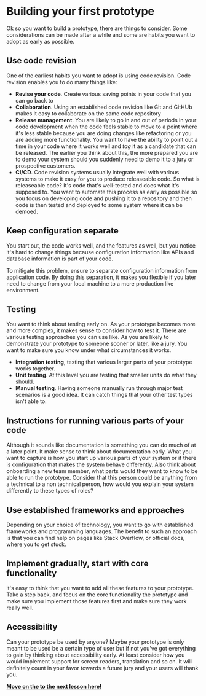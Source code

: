 # Building your first prototype

Ok so you want to build a prototype, there are things to consider. Some considerations can be made after a while and some are habits you want to adopt as early as possible.

## Use code revision

One of the earliest habits you want to adopt is using code revision. Code revision enables you to do many things like:

- **Revise your code**. Create various saving points in your code that you can go back to
- **Collaboration**. Using an established code revision like Git and GitHUb makes it easy to collaborate on the same code repository
- **Release management**. You are likely to go in and out of periods in your code development when the code feels stable to move to a point where it's less stable because you are doing changes like refactoring or you are adding more functionality. You want to have the ability to point out a time in your code where it works well and _tag_ it as a candidate that can be released. The earlier you think about this, the more prepared you are to demo your system should you suddenly need to demo it to a jury or prospective customers.
- **CI/CD**. Code revision systems usually integrate well with various systems to make it easy for you to produce releaseable code. So what is releaseable code? It's code that's well-tested and does what it's supposed to. You want to automate this process as early as possible so you focus on developing code and pushing it to a repository and then code is then tested and deployed to some system where it can be demoed. 

## Keep configuration separate

You start out, the code works well, and the features as well, but you notice it's hard to change things because configuration information like APIs and database information is part of your code.

To mitigate this problem, ensure to separate configuration information from application code. By doing this separation, it makes you flexible if you later need to change from your local machine to a more production like environment.

## Testing

You want to think about testing early on. As your prototype becomes more and more complex, it makes sense to consider how to test it. There are various testing approaches you can use like. As you are likely to demonstrate your prototype to someone sooner or later, like a jury. You want to make sure you know under what circumstances it works.

- **Integration testing**, testing that various larger parts of your prototype works together.
- **Unit testing**. At this level you are testing that smaller units do what they should.
- **Manual testing**. Having someone manually run through major test scenarios is a good idea. It can catch things that your other test types isn't able to.

## Instructions for running various parts of your code

Although it sounds like documentation is something you can do much of at a later point. It make sense to think about documentation early. What you want to capture is how you start up various parts of your system or if there is configuration that makes the system behave differently. Also think about onboarding a new team member, what parts would they want to know to be able to run the prototype. Consider that this person could be anything from a technical to a non technical person, how would you explain your system differently to these types of roles?

## Use established frameworks and approaches

Depending on your choice of technology, you want to go with established frameworks and programming languages. The benefit to such an approach is that you can find help on pages like Stack Overflow, or official docs, where you to get stuck. 

## Implement gradually, start with core functionality

it's easy to think that you want to add all these features to your prototype. Take a step back, and focus on the core functionality the prototype and make sure you implement those features first and make sure they work really well.

## Accessibility

Can your prototype be used by anyone? Maybe your prototype is only meant to be used be a certain type of user but if not you've got everything to gain by thinking about accessibility early. At least consider how you would implement support for screen readers, translation and so on. It will definitely count in your favor towards a future jury and your users will thank you.

[**Move on the to the next lesson here!**](../2.Getting-Prototype-Feedback/README.md)
